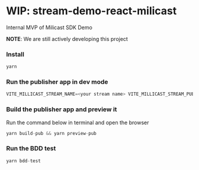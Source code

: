 # WIP: stream-demo-react-milicast
Internal MVP of Milicast SDK Demo

**NOTE**: We are still actively developing this project

### Install 
```javascript
yarn
```

### Run the publisher app in dev mode
```javascript
VITE_MILLICAST_STREAM_NAME=<your stream name> VITE_MILLICAST_STREAM_PUBLISHING_TOKEN=<your stream token> yarn dev-pub
```


### Build the publisher app and preview it
Run the command below in terminal and open the browser
```javascript
yarn build-pub && yarn preview-pub
```

### Run the BDD test
```javascript
yarn bdd-test
```